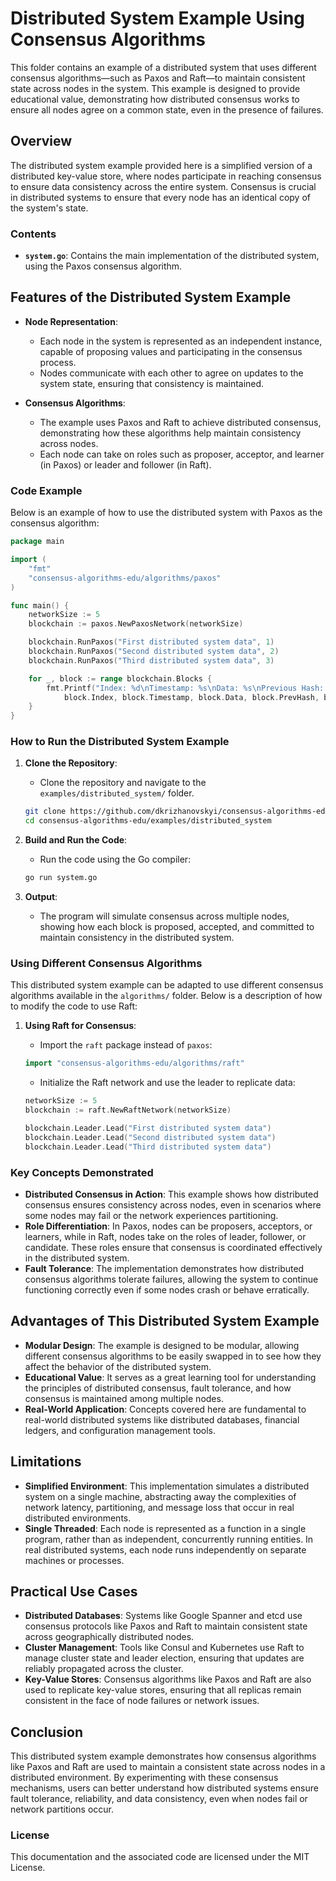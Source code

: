 # Distributed System Example Using Consensus Algorithms

This folder contains an example of a distributed system that uses different consensus algorithms—such as Paxos and Raft—to maintain consistent state across nodes in the system. This example is designed to provide educational value, demonstrating how distributed consensus works to ensure all nodes agree on a common state, even in the presence of failures.

## Overview

The distributed system example provided here is a simplified version of a distributed key-value store, where nodes participate in reaching consensus to ensure data consistency across the entire system. Consensus is crucial in distributed systems to ensure that every node has an identical copy of the system's state.

### Contents

- **`system.go`**: Contains the main implementation of the distributed system, using the Paxos consensus algorithm.

## Features of the Distributed System Example

- **Node Representation**:
  - Each node in the system is represented as an independent instance, capable of proposing values and participating in the consensus process.
  - Nodes communicate with each other to agree on updates to the system state, ensuring that consistency is maintained.

- **Consensus Algorithms**:
  - The example uses Paxos and Raft to achieve distributed consensus, demonstrating how these algorithms help maintain consistency across nodes.
  - Each node can take on roles such as proposer, acceptor, and learner (in Paxos) or leader and follower (in Raft).

### Code Example

Below is an example of how to use the distributed system with Paxos as the consensus algorithm:

```go
package main

import (
    "fmt"
    "consensus-algorithms-edu/algorithms/paxos"
)

func main() {
    networkSize := 5
    blockchain := paxos.NewPaxosNetwork(networkSize)

    blockchain.RunPaxos("First distributed system data", 1)
    blockchain.RunPaxos("Second distributed system data", 2)
    blockchain.RunPaxos("Third distributed system data", 3)

    for _, block := range blockchain.Blocks {
        fmt.Printf("Index: %d\nTimestamp: %s\nData: %s\nPrevious Hash: %s\nHash: %s\n\n", 
            block.Index, block.Timestamp, block.Data, block.PrevHash, block.Hash)
    }
}
```

### How to Run the Distributed System Example

1. **Clone the Repository**:
   - Clone the repository and navigate to the `examples/distributed_system/` folder.

   ```bash
   git clone https://github.com/dkrizhanovskyi/consensus-algorithms-edu.git
   cd consensus-algorithms-edu/examples/distributed_system
   ```

2. **Build and Run the Code**:
   - Run the code using the Go compiler:

   ```bash
   go run system.go
   ```

3. **Output**:
   - The program will simulate consensus across multiple nodes, showing how each block is proposed, accepted, and committed to maintain consistency in the distributed system.

### Using Different Consensus Algorithms

This distributed system example can be adapted to use different consensus algorithms available in the `algorithms/` folder. Below is a description of how to modify the code to use Raft:

1. **Using Raft for Consensus**:
   - Import the `raft` package instead of `paxos`:

   ```go
   import "consensus-algorithms-edu/algorithms/raft"
   ```

   - Initialize the Raft network and use the leader to replicate data:

   ```go
   networkSize := 5
   blockchain := raft.NewRaftNetwork(networkSize)

   blockchain.Leader.Lead("First distributed system data")
   blockchain.Leader.Lead("Second distributed system data")
   blockchain.Leader.Lead("Third distributed system data")
   ```

### Key Concepts Demonstrated

- **Distributed Consensus in Action**: This example shows how distributed consensus ensures consistency across nodes, even in scenarios where some nodes may fail or the network experiences partitioning.
- **Role Differentiation**: In Paxos, nodes can be proposers, acceptors, or learners, while in Raft, nodes take on the roles of leader, follower, or candidate. These roles ensure that consensus is coordinated effectively in the distributed system.
- **Fault Tolerance**: The implementation demonstrates how distributed consensus algorithms tolerate failures, allowing the system to continue functioning correctly even if some nodes crash or behave erratically.

## Advantages of This Distributed System Example

- **Modular Design**: The example is designed to be modular, allowing different consensus algorithms to be easily swapped in to see how they affect the behavior of the distributed system.
- **Educational Value**: It serves as a great learning tool for understanding the principles of distributed consensus, fault tolerance, and how consensus is maintained among multiple nodes.
- **Real-World Application**: Concepts covered here are fundamental to real-world distributed systems like distributed databases, financial ledgers, and configuration management tools.

## Limitations

- **Simplified Environment**: This implementation simulates a distributed system on a single machine, abstracting away the complexities of network latency, partitioning, and message loss that occur in real distributed environments.
- **Single Threaded**: Each node is represented as a function in a single program, rather than as independent, concurrently running entities. In real distributed systems, each node runs independently on separate machines or processes.

## Practical Use Cases

- **Distributed Databases**: Systems like Google Spanner and etcd use consensus protocols like Paxos and Raft to maintain consistent state across geographically distributed nodes.
- **Cluster Management**: Tools like Consul and Kubernetes use Raft to manage cluster state and leader election, ensuring that updates are reliably propagated across the cluster.
- **Key-Value Stores**: Consensus algorithms like Paxos and Raft are also used to replicate key-value stores, ensuring that all replicas remain consistent in the face of node failures or network issues.

## Conclusion

This distributed system example demonstrates how consensus algorithms like Paxos and Raft are used to maintain a consistent state across nodes in a distributed environment. By experimenting with these consensus mechanisms, users can better understand how distributed systems ensure fault tolerance, reliability, and data consistency, even when nodes fail or network partitions occur.

### License

This documentation and the associated code are licensed under the MIT License.
